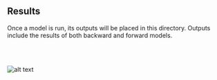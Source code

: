 ## Results

Once a model is run, its outputs will be placed in this directory.
Outputs include the results of both backward and forward models.

<br><br>

![alt text](./fig.png "Hybrid scenario model results at 0&nbsp;Ma (present day)")
